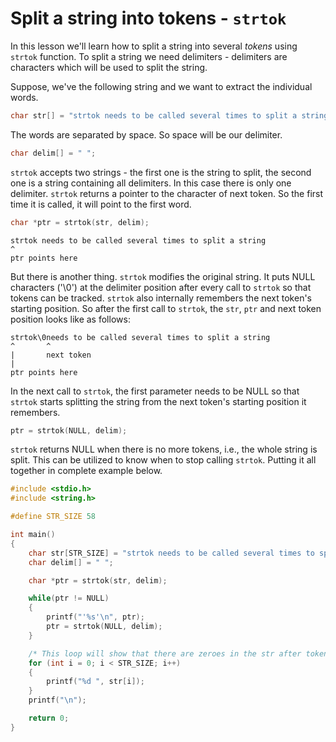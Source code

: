 # Split a string into tokens - `strtok`

In this lesson we'll learn how to split a string into several _tokens_ using `strtok` function. To split a string we need delimiters - delimiters are characters which will be used to split the string.

Suppose, we've the following string and we want to extract the individual words.

```C
char str[] = "strtok needs to be called several times to split a string";
```

The words are separated by space. So space will be our delimiter.

```C
char delim[] = " ";
```

`strtok` accepts two strings - the first one is the string to split, the second one is a string containing all delimiters. In this case there is only one delimiter. `strtok` returns a pointer to the character of next token. So the first time it is called, it will point to the first word.

```C
char *ptr = strtok(str, delim);
```

```
strtok needs to be called several times to split a string
^
ptr points here
```

But there is another thing. `strtok` modifies the original string. It puts NULL characters ('\0') at the delimiter position after every call to `strtok` so that tokens can be tracked. `strtok` also internally remembers the next token's starting position. So after the first call to `strtok`, the `str`, `ptr` and next token position looks like as follows:

```
strtok\0needs to be called several times to split a string
^       ^
|       next token
|
ptr points here
```

In the next call to `strtok`, the first parameter needs to be NULL so that `strtok` starts splitting the string from the next token's starting position it remembers.

```C
ptr = strtok(NULL, delim);
```

`strtok` returns NULL when there is no more tokens, i.e., the whole string is split. This can be utilized to know when to stop calling `strtok`. Putting it all together in complete example below.

```C runnable
#include <stdio.h>
#include <string.h>

#define STR_SIZE 58

int main()
{
	char str[STR_SIZE] = "strtok needs to be called several times to split a string";
	char delim[] = " ";

	char *ptr = strtok(str, delim);

	while(ptr != NULL)
	{
		printf("'%s'\n", ptr);
		ptr = strtok(NULL, delim);
	}

	/* This loop will show that there are zeroes in the str after tokenizing */
	for (int i = 0; i < STR_SIZE; i++)
	{
		printf("%d ", str[i]);
	}
	printf("\n");

	return 0;
}

```
